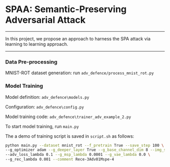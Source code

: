 # SPAA: Semantic-Preserving Adversarial Attack #

--------

In this project, we propose an approach to harness the SPA attack via learning to learning approach. 


-------

### Data Pre-processing

MNIST-ROT dataset generation: run `adv_defence/process_mnist_rot.py`


### Model Training

Model definition: `adv_defence\models.py`

Configuration: `adv_defence\config.py`

Model training code: `adv_defence\trainer_adv_example_2.py`

To start model training, run `main.py`

The a demo of training script is saved in `script.sh` as follows:
```bash
python main.py --dataset mnist_rot --f_pretrain True --save_step 100 \
--g_optimizer adam --g_deeper_layer True --g_base_channel_dim 8 --img_size 32 \
--adv_loss_lambda 0.1 --g_msp_lambda 0.0001 --g_vae_lambda 0.0 \
--g_rec_lambda 0.001 --comment Rece-3Adv01Mspe-4
```
